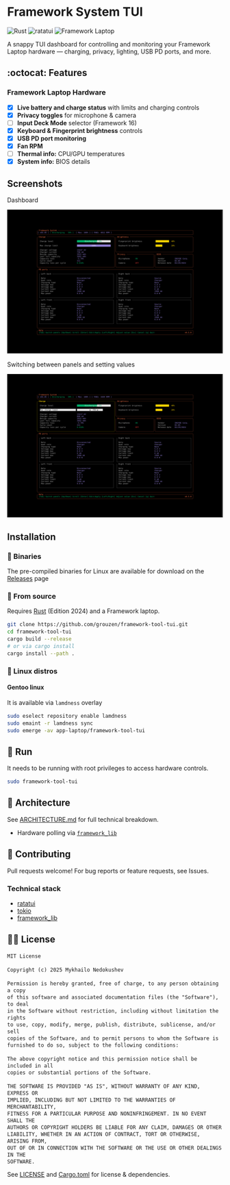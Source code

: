# Framework System TUI

![Rust](https://img.shields.io/badge/lang-rust-orange) ![ratatui](https://img.shields.io/badge/ui-ratatui-blue) ![Framework Laptop](https://img.shields.io/badge/hardware-Framework--Laptop-success)  

A snappy TUI dashboard for controlling and monitoring your Framework Laptop hardware — charging, privacy, lighting, USB PD ports, and more.

## :octocat: Features

### Framework Laptop Hardware

- [x] **Live battery and charge status** with limits and charging controls
- [x] **Privacy toggles** for microphone & camera
- [ ] **Input Deck Mode** selector (Framework 16)
- [x] **Keyboard & Fingerprint brightness** controls
- [x] **USB PD port monitoring**
- [x] **Fan RPM**
- [ ] **Thermal info:** CPU/GPU temperatures
- [x] **System info:** BIOS details

## Screenshots

Dashboard

![dashboard](/docs/screenshots/dashboard-mode.png)

Switching between panels and setting values

![adjust-value](/docs/screenshots/adjust-value.png)

## Installation

### :dvd: Binaries

The pre-compiled binaries for Linux are available for download on the [Releases](https://github.com/grouzen/framework-tool-tui/releases) page

### :memo: From source

Requires [Rust](https://rustup.rs/) (Edition 2024) and a Framework laptop.

```sh
git clone https://github.com/grouzen/framework-tool-tui.git
cd framework-tool-tui
cargo build --release
# or via cargo install
cargo install --path .
```

### :penguin: Linux distros

#### Gentoo linux

It is available via `lamdness` overlay

```sh
sudo eselect repository enable lamdness
sudo emaint -r lamdness sync
sudo emerge -av app-laptop/framework-tool-tui
```


## :man: Run

It needs to be running with root privileges to access hardware controls.

```sh
sudo framework-tool-tui
```

## :pencil: Architecture

See [ARCHITECTURE.md](docs/ARCHITECTURE.md) for full technical breakdown.  
- Hardware polling via [`framework_lib`](https://github.com/FrameworkComputer/framework-system)

## :handshake: Contributing

Pull requests welcome! For bug reports or feature requests, see Issues.

### Technical stack

- [ratatui](https://ratatui.rs)
- [tokio](https://tokio.rs)
- [framework_lib](https://github.com/FrameworkComputer/framework-system/tree/main/framework_lib)

## :judge: License

```
MIT License

Copyright (c) 2025 Mykhailo Nedokushev

Permission is hereby granted, free of charge, to any person obtaining a copy
of this software and associated documentation files (the "Software"), to deal
in the Software without restriction, including without limitation the rights
to use, copy, modify, merge, publish, distribute, sublicense, and/or sell
copies of the Software, and to permit persons to whom the Software is
furnished to do so, subject to the following conditions:

The above copyright notice and this permission notice shall be included in all
copies or substantial portions of the Software.

THE SOFTWARE IS PROVIDED "AS IS", WITHOUT WARRANTY OF ANY KIND, EXPRESS OR
IMPLIED, INCLUDING BUT NOT LIMITED TO THE WARRANTIES OF MERCHANTABILITY,
FITNESS FOR A PARTICULAR PURPOSE AND NONINFRINGEMENT. IN NO EVENT SHALL THE
AUTHORS OR COPYRIGHT HOLDERS BE LIABLE FOR ANY CLAIM, DAMAGES OR OTHER
LIABILITY, WHETHER IN AN ACTION OF CONTRACT, TORT OR OTHERWISE, ARISING FROM,
OUT OF OR IN CONNECTION WITH THE SOFTWARE OR THE USE OR OTHER DEALINGS IN THE
SOFTWARE.

```

See [LICENSE](LICENSE) and [Cargo.toml](Cargo.toml:1) for license & dependencies.
